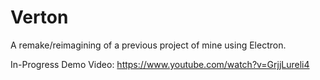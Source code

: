 # Verton
A remake/reimagining of a previous project of mine using Electron.

In-Progress Demo Video: https://www.youtube.com/watch?v=GrjjLureli4
